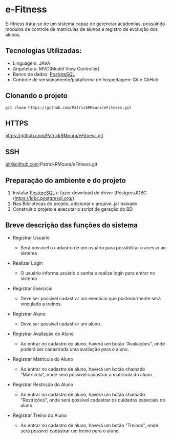 # e-Fitness
E-fitness trata-se de um sistema capaz de gerenciar academias, possuindo módulos de controle de matrículas
de alunos e registro de evolução dos alunos.

## Tecnologias Utilizadas:
- Linguagem: JAVA
- Arquitetura: MVC(Model View Controller)
- Banco de dados: [PostgreSQL](https://www.postgresql.org/download/)
- Controle de versionamento/plataforma de hospedagem: Git e GitHub

## Clonando o projeto
`git clone https://github.com/PatrickRMoura/eFitness.git`

## HTTPS
https://github.com/PatrickRMoura/eFitness.git

## SSH
git@github.com:PatrickRMoura/eFitness.git

## Preparação do ambiente e do projeto

1. Instalar [PostgreSQL](https://www.postgresql.org/download/) e fazer download do driver [PostgresJDBC (https://jdbc.postgresql.org/)
2. Nas Bibliotecas do projeto, adicionar o arquivo .jar baixado
3. Construir o projeto e executar o script de geração do BD

## Breve descrição das funções do sistema
 
* Registrar Usuário
  * Será possível o cadastro de um usuário para possibilitar o acesso ao sistema
 
* Realizar Login
  * O usuário informa usuário e senha e realiza login para entrar no sistema
 
* Registrar Exercício
  * Deve ser possível cadastrar um exercício que posteriormente será vinculado a treinos.
 
* Registrar Aluno
  * Deve ser possível cadastrar um aluno.
 
* Registrar Avaliação do Aluno
  * Ao entrar no cadastro do aluno, haverá um botão "Avaliações", onde poderá ser cadastrada uma avaliação para o aluno.
 
* Registrar Matrícula do Aluno
  * Ao entrar no cadastro de aluno, haverá um botão chamado "Matrícula", onde será possível cadastrar a matrícula do aluno.
 
* Registrar Restrição do Aluno
  * Ao entrar no cadastro de aluno, haverá um botão chamado "Restrições", onde será possível cadastrar os cuidados especiais do aluno.

* Registrar Treino do Aluno
  * Ao entrar no cadastro de aluno, haverá um botão "Treinos", onde será possível cadastrar um treino para o aluno.
